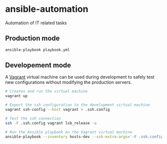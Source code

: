 # ansible-automation
Automation of IT related tasks

## Production mode

```sh
ansible-playbook playbook.yml
```

## Developement mode

A [Vagrant](https://vagrantup.com) virtual machine can be used during development to safely test new configurations without modifying the production servers.

```sh
# Creates and run the virtual machine
vagrant up

# Export the ssh configuration to the development virtual machine
vagrant ssh-config --host vagrant > .ssh.config

# Test the ssh connection
ssh -F .ssh.config vagrant lsb_release -a

# Run the Ansible playbook on the Vagrant virtual machine
ansible-playbook --inventory hosts-dev --ssh-extra-args='-F .ssh.config' playbook.yml
```
